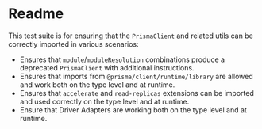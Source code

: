 # Readme

This test suite is for ensuring that the `PrismaClient` and related utils can be correctly imported in various scenarios:

- Ensures that `module`/`moduleResolution` combinations produce a deprecated `PrismaClient` with additional instructions.
- Ensures that imports from `@prisma/client/runtime/library` are allowed and work both on the type level and at runtime.
- Ensures that `accelerate` and `read-replicas` extensions can be imported and used correctly on the type level and at runtime.
- Ensure that Driver Adapters are working both on the type level and at runtime.
